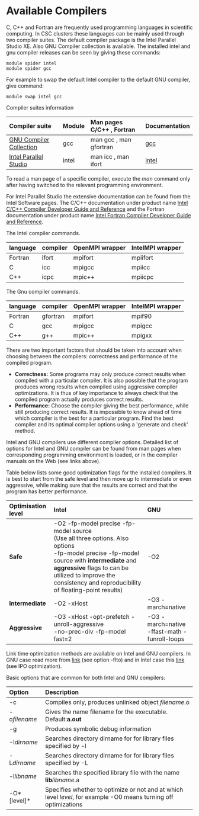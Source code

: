 # Available Compilers
C, C++ and Fortran are frequently used programming languages in scientific computing. In CSC clusters these languages can be mainly used through two compiler suites. The default compiler package is the Intel Parallel Studio XE. Also GNU Compiler collection is available. The installed intel and gnu compiler releases can be seen by giving these commands:
```
module spider intel
module spider gcc
```
For example to swap the default Intel compiler to the default GNU compiler, give command:
```
module swap intel gcc 
```
Compiler suites information

| Compiler suite           | Module  | Man pages C/C++ , Fortran | Documentation |
| :------------- |:-------------| :-----| :----- |
| [GNU Compiler Collection](https://gcc.gnu.org)  | gcc  | man gcc , man gfortran | [gcc](https://gcc.gnu.org/onlinedocs) |
| [Intel Parallel Studio](https://software.intel.com/en-us/parallel-studio-xe/documentation/get-started)  | intel  | man icc , man ifort | [intel](https://software.intel.com/en-us/node/685016) |

To read a man page of a specific compiler, execute the <var>man</var> command only after having switched to the relevant programming environment.

For Intel Parallel Studio the extensive documentation can be found from the Intel Software pages. The C/C++ documentation under product name [Intel C/C++ Compiler Developer Guide and Reference](https://software.intel.com/en-us/cpp-compiler-developer-guide-and-reference) and the Fortran documentation under product name [Intel Fortran Compiler Developer Guide and Reference](https://software.intel.com/en-us/fortran-compiler-developer-guide-and-reference).

The Intel compiler commands.

| language  | compiler | OpenMPI wrapper | IntelMPI wrapper | 
| :------------- |:-------------| :-----| :-----|
| Fortran   | ifort    | mpifort  | mpiifort |
| C         | icc      | mpigcc   | mpiicc |
| C++       | icpc     | mpic++   | mpiicpc |

The Gnu compiler commands.

| language  | compiler | OpenMPI wrapper | IntelMPI wrapper | 
| :------------- |:-------------| :-----| :-----|
| Fortran   | gfortran | mpifort  | mpif90 |
| C         | gcc      | mpigcc   | mpigcc |
| C++       | g++      | mpic++   | mpigxx |

There are two important factors that should be taken into account when choosing between the compilers: correctness and performance of the compiled program.

* **Correctness:** Some programs may only produce correct results when compiled with a particular compiler. It is also possible that the program produces wrong results when compiled using aggressive compiler optimizations. It is thus of key importance to always check that the compiled program actually produces correct results.
* **Performance:** Choose the compiler giving the best performance, while still producing correct results. It is impossible to know ahead of time which compiler is the best for a particular program. Find the best compiler and its optimal compiler options using a 'generate and check' method.

Intel and GNU compilers use different compiler options. Detailed list of options for Intel and GNU compiler can be found from man pages when corresponding programming environment is loaded, or in the compiler manuals on the Web (see links above).

Table below lists some good optimization flags for the installed compilers. It is best to start from the safe level and then move up to intermediate or even aggressive, while making sure that the results are correct and that the program has better performance.

| Optimisation level  | 	Intel  | 	GNU  | 
| :------------- |:-------------| :-----|
| **Safe**  | -O2 -fp-model precise -fp-model source <br/> (Use all three options. Also options <br/> -fp-model precise -fp-model source with **intermediate** and **aggressive** flags to can be utilized to improve the consistency and reproducibility of floating-point results) | -O2	  | 
| **Intermediate**  | -O2 -xHost	  | -O3 -march=native  | 
| **Aggressive**  | -O3 -xHost -opt-prefetch -unroll-aggressive <br/> -no-prec-div -fp-model fast=2	  | -O3 -march=native <br/> -ffast-math -funroll-loops   | 

Link time optimization methods are available on Intel and GNU compilers. In GNU case read more from [link](https://gcc.gnu.org/onlinedocs/gcc/Optimize-Options.html) (see option -flto) and in Intel case this [link](https://software.intel.com/en-us/articles/step-by-step-optimizing-with-intel-c-compiler) (see IPO optimization).

Basic options that are common for both Intel and GNU compilers:


| Option  | Description  | 
| :------------- |:-------------|
| -c | Compiles only, produces unlinked object *filename*.o   | 
| -o*filename*   | Gives the name filename for the executable. Default:**a.out**  |
| -g  | Produces symbolic debug information |
| -I*dirname*  | Searches directory dirname for for library files specified by -l  |
| -L*dirname*  | Searches directory dirname for for library files specified by -L  |
| -l*libname*  | Searches the specified library file with the name **lib***libname*.a  |
| -O*[level]*  |  Specifies whether to optimize or not and at which level *level*, for example -O0 means turning off optimizations |


